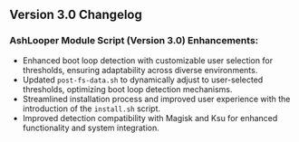 ## Version 3.0 Changelog

### AshLooper Module Script (Version 3.0) Enhancements:

- Enhanced boot loop detection with customizable user selection for thresholds, ensuring adaptability across diverse environments.
- Updated `post-fs-data.sh` to dynamically adjust to user-selected thresholds, optimizing boot loop detection mechanisms.
- Streamlined installation process and improved user experience with the introduction of the `install.sh` script.
- Improved detection compatibility with Magisk and Ksu for enhanced functionality and system integration.